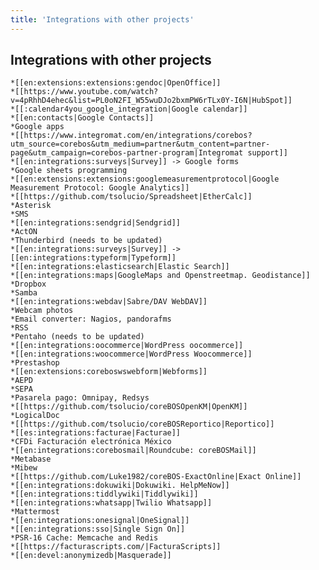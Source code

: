 ```yaml
---
title: 'Integrations with other projects'
---
```


Integrations with other projects
--------------------------------

    *[[en:extensions:extensions:gendoc|OpenOffice]]
    *[[https://www.youtube.com/watch?v=4pRhhD4ehec&list=PL0oN2FI_W55wuDJo2bxmPW6rTLx0Y-I6N|HubSpot]]
    *[[:calendar4you_google_integration|Google calendar]]
    *[[en:contacts|Google Contacts]]
    *Google apps
    *[[https://www.integromat.com/en/integrations/corebos?utm_source=corebos&utm_medium=partner&utm_content=partner-page&utm_campaign=corebos-partner-program|Integromat support]]
    *[[en:integrations:surveys|Survey]] -> Google forms
    *Google sheets programming
    *[[en:extensions:extensions:googlemeasurementprotocol|Google Measurement Protocol: Google Analytics]]
    *[[https://github.com/tsolucio/Spreadsheet|EtherCalc]]
    *Asterisk
    *SMS
    *[[en:integrations:sendgrid|Sendgrid]]
    *ActON
    *Thunderbird (needs to be updated)
    *[[en:integrations:surveys|Survey]] -> [[en:integrations:typeform|Typeform]]
    *[[en:integrations:elasticsearch|Elastic Search]]
    *[[en:integrations:maps|GoogleMaps and Openstreetmap. Geodistance]]
    *Dropbox
    *Samba
    *[[en:integrations:webdav|Sabre/DAV WebDAV]]
    *Webcam photos
    *Email converter: Nagios, pandorafms
    *RSS
    *Pentaho (needs to be updated)
    *[[en:integrations:oocommerce|WordPress oocommerce]]
    *[[en:integrations:woocommerce|WordPress Woocommerce]]
    *Prestashop
    *[[en:extensions:coreboswswebform|Webforms]]
    *AEPD 
    *SEPA
    *Pasarela pago: Omnipay, Redsys
    *[[https://github.com/tsolucio/coreBOSOpenKM|OpenKM]]
    *LogicalDoc
    *[[https://github.com/tsolucio/coreBOSReportico|Reportico]]
    *[[es:integrations:facturae|Facturae]]
    *CFDi Facturación electrónica México
    *[[en:integrations:corebosmail|Roundcube: coreBOSMail]]
    *Metabase
    *Mibew
    *[[https://github.com/Luke1982/coreBOS-ExactOnline|Exact Online]]
    *[[en:integrations:dokuwiki|Dokuwiki. HelpMeNow]]
    *[[en:integrations:tiddlywiki|Tiddlywiki]]
    *[[en:integrations:whatsapp|Twilio Whatsapp]]
    *Mattermost
    *[[en:integrations:onesignal|OneSignal]]
    *[[en:integrations:sso|Single Sign On]]
    *PSR-16 Cache: Memcache and Redis
    *[[https://facturascripts.com/|FacturaScripts]]
    *[[en:devel:anonymizedb|Masquerade]]
